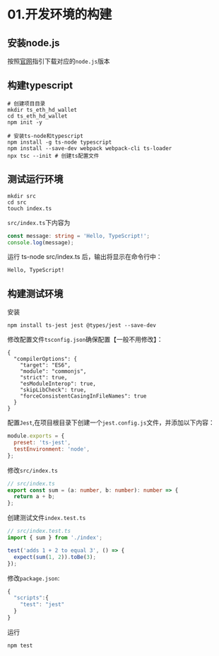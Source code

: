 # 01.开发环境的构建
## 安装node.js
按照[官网](https://nodejs.org/zh-cn)指引下载对应的`node.js`版本

## 构建typescript
```shell
# 创建项目目录
mkdir ts_eth_hd_wallet
cd ts_eth_hd_wallet
npm init -y

# 安装ts-node和typescript
npm install -g ts-node typescript
npm install --save-dev webpack webpack-cli ts-loader
npx tsc --init # 创建ts配置文件
```

## 测试运行环境
```shell
mkdir src
cd src
touch index.ts
```
`src/index.ts`下内容为
```typescript
const message: string = 'Hello, TypeScript!';
console.log(message);
```
运行 ts-node src/index.ts 后，输出将显示在命令行中：
```shell
Hello, TypeScript!
```
## 构建测试环境
安装
```shell
npm install ts-jest jest @types/jest --save-dev
```
修改配置文件`tsconfig.json`确保配置【一般不用修改】：
```shell
{
  "compilerOptions": {
    "target": "ES6",
    "module": "commonjs",
    "strict": true,
    "esModuleInterop": true,
    "skipLibCheck": true,
    "forceConsistentCasingInFileNames": true
  }
}
```
配置`Jest`,在项目根目录下创建一个`jest.config.js`文件，并添加以下内容：
```javascript
module.exports = {
  preset: 'ts-jest',
  testEnvironment: 'node',
};
```
修改`src/index.ts`
```typescript
// src/index.ts
export const sum = (a: number, b: number): number => {
  return a + b;
};
```
创建测试文件`index.test.ts`
```typescript
// src/index.test.ts
import { sum } from './index';

test('adds 1 + 2 to equal 3', () => {
  expect(sum(1, 2)).toBe(3);
});
```
修改`package.json`:
```javascript
{
  "scripts":{
    "test": "jest"
  }
}
```
运行
```shell
npm test
```
